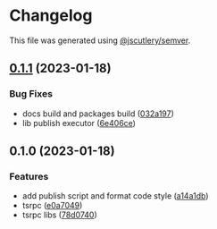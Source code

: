 # Changelog

This file was generated using [@jscutlery/semver](https://github.com/jscutlery/semver).

## [0.1.1](https://github.com/StringKe/tsrpc/compare/v0.1.0...v0.1.1) (2023-01-18)


### Bug Fixes

* docs build and packages build ([032a197](https://github.com/StringKe/tsrpc/commit/032a19759160ef3040646bc8e11c2ca41e88324d))
* lib publish executor ([6e406ce](https://github.com/StringKe/tsrpc/commit/6e406ce526a43b9003729c846abc21f73a7cc40a))

## 0.1.0 (2023-01-18)


### Features

* add publish script and format code style ([a14a1db](https://github.com/StringKe/tsrpc/commit/a14a1dbcffb8676c0fa49cc180cb0e6ec833e2e6))
* tsrpc ([e0a7049](https://github.com/StringKe/tsrpc/commit/e0a70494692a9f0ab4243086e1ec431e869ec919))
* tsrpc libs ([78d0740](https://github.com/StringKe/tsrpc/commit/78d0740009435954bcdbdac5527cc38e1709ea1c))
